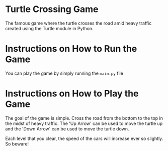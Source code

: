 # Turtle Crossing Game
The famous game where the turtle crosses the road amid heavy traffic created using the Turtle module in Python.

# Instructions on How to Run the Game

You can play the game by simply running the `main.py` file

# Instructions on How to Play the Game

The goal of the game is simple. Cross the road from the bottom to the top in the midst of heavy traffic. The 'Up Arrow' can be used to move the turtle up and the 'Down Arrow' can be used to move the turtle down.

Each level that you clear, the speed of the cars will increase ever so slightly. So beware!
